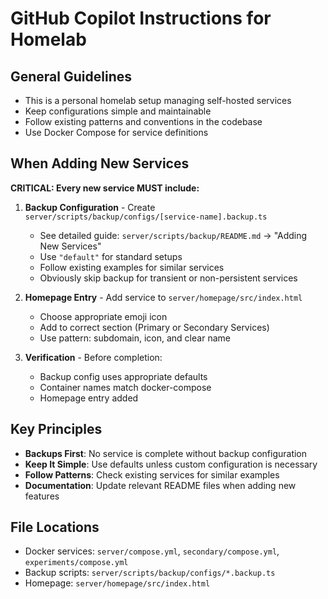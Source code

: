# GitHub Copilot Instructions for Homelab

## General Guidelines

- This is a personal homelab setup managing self-hosted services
- Keep configurations simple and maintainable
- Follow existing patterns and conventions in the codebase
- Use Docker Compose for service definitions

## When Adding New Services

**CRITICAL: Every new service MUST include:**

1. **Backup Configuration** - Create `server/scripts/backup/configs/[service-name].backup.ts`
   - See detailed guide: `server/scripts/backup/README.md` → "Adding New Services"
   - Use `"default"` for standard setups
   - Follow existing examples for similar services
   - Obviously skip backup for transient or non-persistent services

2. **Homepage Entry** - Add service to `server/homepage/src/index.html`
   - Choose appropriate emoji icon
   - Add to correct section (Primary or Secondary Services)
   - Use pattern: subdomain, icon, and clear name

3. **Verification** - Before completion:
   - Backup config uses appropriate defaults
   - Container names match docker-compose
   - Homepage entry added

## Key Principles

- **Backups First**: No service is complete without backup configuration
- **Keep It Simple**: Use defaults unless custom configuration is necessary
- **Follow Patterns**: Check existing services for similar examples
- **Documentation**: Update relevant README files when adding new features

## File Locations

- Docker services: `server/compose.yml`, `secondary/compose.yml`, `experiments/compose.yml`
- Backup scripts: `server/scripts/backup/configs/*.backup.ts`
- Homepage: `server/homepage/src/index.html`
